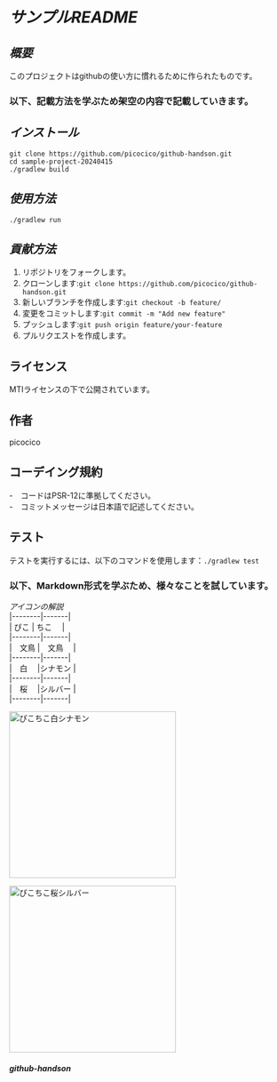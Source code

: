 # *サンプルREADME*

## *概要* <br>
このプロジェクトはgithubの使い方に慣れるために作られたものです。

### 以下、記載方法を学ぶため架空の内容で記載していきます。<br>

## *インストール*<br>
`git clone https://github.com/picocico/github-handson.git`<br>
`cd sample-project-20240415`<br>
`./gradlew build`<br>

## *使用方法*　
`./gradlew run`

## *貢献方法*
1. リポジトリをフォークします。
2. クローンします:`git clone https://github.com/picocico/github-handson.git`<br>
3. 新しいブランチを作成します:`git checkout -b feature/`<br>
4. 変更をコミットします:`git commit -m "Add new feature"`<br>
5. プッシュします:`git push origin feature/your-feature`<br>
6. プルリクエストを作成します。<br>

## ライセンス
MTIライセンスの下で公開されています。

## 作者
picocico

## コーデイング規約
-　コードはPSR-12に準拠してください。<br>
-　コミットメッセージは日本語で記述してください。

## テスト
テストを実行するには、以下のコマンドを使用します：`./gradlew test`

### 以下、Markdown形式を学ぶため、様々なことを試しています。
 
*アイコンの解説*<br>
|--------|-------|<br>
|  ぴこ   |  ちこ　 |<br>
|--------|-------|<br>
|　文鳥  |　文鳥　 |<br>
|--------|-------|<br>
|　白　  |シナモン |<br>
|--------|-------|<br>
|　桜　  |シルバー |<br>
|--------|-------|<br>

<img src="https://github.com/user-attachments/assets/c630d4af-7f8b-4245-96e3-758cfd8f2ca8" alt="ぴこちこ白シナモン" width="300" height="300" /> <br>

<img src="https://github.com/user-attachments/assets/e0f1d6f9-4cd6-41ff-906c-a07db106a138" alt="ぴこちこ桜シルバー" width="300" height="300" /> <br>


##### github-handson
